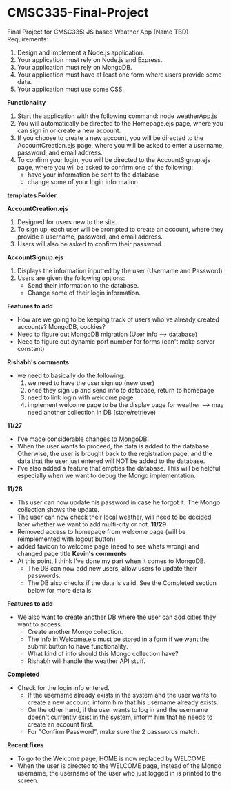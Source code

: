 # CMSC335-Final-Project
Final Project for CMSC335: JS based Weather App (Name TBD)
Requirements:
1. Design and implement a Node.js application.
2. Your application must rely on Node.js and Express.
3. Your application must rely on MongoDB.
4. Your application must have at least one form where users provide some data.
5. Your application must use some CSS.

**Functionality**
1. Start the application with the following command: node weatherApp.js
2. You will automatically be directed to the Homepage.ejs page, where you can sign in or create a new account.
3. If you choose to create a new account, you will be directed to the AccountCreation.ejs page, where you will be asked to enter a username, password, and email address.
4. To confirm your login, you will be directed to the AccountSignup.ejs page, where you wil be asked to confirm one of the following:
    - have your information be sent to the database
    - change some of your login information

**templates Folder**

**AccountCreation.ejs**
1. Designed for users new to the site.
2. To sign up, each user will be prompted to create an account, where they provide a username, password, and email address.
3. Users will also be asked to confirm their password.

**AccountSignup.ejs**
1. Displays the information inputted by the user (Username and Password)
2. Users are given the following options:
    - Send their information to the database.
    - Change some of their login information.

**Features to add**
- How are we going to be keeping track of users who've already created accounts? MongoDB, cookies?
- Need to figure out MongoDB migration (User info --> database)
- Need to figure out dynamic port number for forms (can't make server constant)

**Rishabh's comments**
- we need to basically do the following: 
    1. we need to have the user sign up (new user)
    2. once they sign up and send info to database, return to homepage
    3. need to link login with welcome page
    4. implement welcome page to be the display page for weather --> may need another collection in DB (store/retrieve)
    
**11/27**
- I've made considerable changes to MongoDB.
- When the user wants to proceed, the data is added to the database. Otherwise, the user is brought back to the registration page, and the data that the user just entered will NOT be added to the database.
- I've also added a feature that empties the database. This will be helpful especially when we want to debug the Mongo implementation.

**11/28**
- Ths user can now update his password in case he forgot it. The Mongo collection shows the update.
- The user can now check their local weather, will need to be decided later whether we want to add multi-city or not.
**11/29**
- Removed access to homepage from welcome page (will be reimplemented with logout button)
- added favicon to welcome page (need to see whats wrong) and changed page title
**Kevin's comments**
- At this point, I think I've done my part when it comes to MongoDB.
    - The DB can now add new users, allow users to update their passwords.
    - The DB also checks if the data is valid. See the Completed section below for more details.

**Features to add**
- We also want to create another DB where the user can add cities they want to access.
    - Create another Mongo collection.
    - The info in Welcome.ejs must be stored in a form if we want the submit button to have functionality.
    - What kind of info should this Mongo collection have?
    - Rishabh will handle the weather API stuff.

**Completed**
- Check for the login info entered. 
    - If the username already exists in the system and the user wants to create a new account, inform him that his username already exists.
    - On the other hand, if the user wants to log in and the username doesn't currently exist in the system, inform him that he needs to create an account first.
    - For "Confirm Password", make sure the 2 passwords match.

**Recent fixes**
- To go to the Welcome page, HOME is now replaced by WELCOME
- When the user is directed to the WELCOME page, instead of the Mongo username, the username of the user who just logged in is printed to the screen.